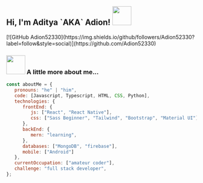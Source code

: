<h2> Hi, I'm Aditya `AKA` Adion! <img src="https://media.giphy.com/media/mGcNjsfWAjY5AEZNw6/giphy.gif" width="50"></h2>
[![GitHub Adion52330](https://img.shields.io/github/followers/Adion52330?label=follow&style=social)](https://github.com/Adion52330)

### <img src="https://media.giphy.com/media/VgCDAzcKvsR6OM0uWg/giphy.gif" width="50"> A little more about me...

```javascript
const aboutMe = {
   pronouns: "he" | "him",
   code: [Javascript, Typescript, HTML, CSS, Python],
   technologies: {
      frontEnd: {
         js: ["React", "React Native"],
         css: ["Sass Beginner", "Tailwind", "Bootstrap", "Material UI"]
      },
      backEnd: {
         mern: "learning",
      },
      databases: ["MongoDB", "firebase"],
      mobile: ["Android"]
   },
   currentOccupation: ["amateur coder"],
   challenge: "full stack developer",
};
```
